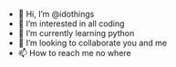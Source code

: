 - 👋 Hi, I’m @idothings
- 👀 I’m interested in all coding
- 🌱 I’m currently learning python
- 💞️ I’m looking to collaborate you and me
- 📫 How to reach me no where

<!---
Elidoes/Elidoes is a ✨ special ✨ repository because its `README.md` (this file) appears on your GitHub profile.
You can click the Preview link to take a look at your changes.
--->
